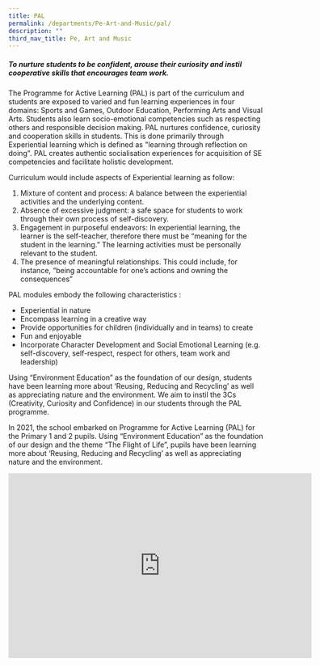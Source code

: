 ```yaml
---
title: PAL
permalink: /departments/Pe-Art-and-Music/pal/
description: ""
third_nav_title: Pe, Art and Music
---
```

##### To nurture students to be confident, arouse their curiosity and instil cooperative skills that encourages team work.


The Programme for Active Learning (PAL) is part of the curriculum and students are exposed to varied and fun learning experiences in four domains: Sports and Games, Outdoor Education, Performing Arts and Visual Arts. Students also learn socio-emotional competencies such as respecting others and responsible decision making. PAL nurtures confidence, curiosity and cooperation skills in students. This is done primarily through Experiential learning which is defined as "learning through reflection on doing". PAL creates authentic socialisation experiences for acquisition of SE competencies and facilitate holistic development.

  

Curriculum would include aspects of Experiential learning as follow:

  

1.  Mixture of content and process: A balance between the experiential activities and the underlying content.
2.  Absence of excessive judgment: a safe space for students to work through their own process of self-discovery.
3.  Engagement in purposeful endeavors: In experiential learning, the learner is the self-teacher, therefore there must be “meaning for the student in the learning.” The learning activities must be personally relevant to the student.
4.  The presence of meaningful relationships. This could include, for instance, “being accountable for one’s actions and owning the consequences”

  

  

PAL modules embody the following characteristics :

  

*   Experiential in nature
*   Encompass learning in a creative way
*   Provide opportunities for children (individually and in teams) to create
*   Fun and enjoyable
*   Incorporate Character Development and Social Emotional Learning (e.g. self-discovery, self-respect, respect for others, team work and leadership)

  

Using “Environment Education” as the foundation of our design, students have been learning more about ‘Reusing, Reducing and Recycling’ as well as appreciating nature and the environment. We aim to instil the 3Cs (Creativity, Curiosity and Confidence) in our students through the PAL programme.

  

In 2021, the school embarked on Programme for Active Learning (PAL) for the Primary 1 and 2 pupils. Using “Environment Education” as the foundation of our design and the theme “The Flight of Life”, pupils have been learning more about ‘Reusing, Reducing and Recycling’ as well as appreciating nature and the environment.

<center><iframe allowfullscreen="true" height="366" width="600" frameborder="0" src="https://docs.google.com/presentation/d/e/2PACX-1vQKvDnpTKRVjvMTPS5AoepSiR-4p6sgALXjxMMNLyJTgEhnw2H3lWLRORJR8r6pUE4DBz8hbKtH0vMe/embed?start=false&amp;loop=true&amp;delayms=3000"></iframe></center>